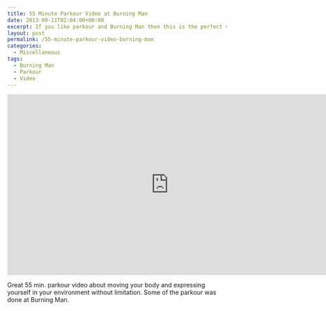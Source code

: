 ```yaml
---
title: 55 Minute Parkour Video at Burning Man
date: 2013-09-11T02:04:00+00:00
excerpt: If you like parkour and Burning Man then this is the perfect video for you.
layout: post
permalink: /55-minute-parkour-video-burning-man
categories:
  - Miscellaneous
tags:
  - Burning Man
  - Parkour
  - Video
---
```

<iframe src="https://www.youtube-nocookie.com/embed/QH09YCtpKaw" width="740" height="416" frameborder="0" allowfullscreen loading="lazy"></iframe>

Great 55 min. parkour video about moving your body and expressing yourself in your environment without limitation. Some of the parkour was done at Burning Man.